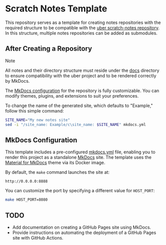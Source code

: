# Scratch Notes Template

This repository serves as a template for creating notes repositories with the required structure to be compatible with
the [uber scratch-notes repository](https://github.com/jcabrerizo/scratch-notes). In this structure, multiple notes
repositories can be added as submodules.

## After Creating a Repository

> [!NOTE]  
> All notes and their directory structure must reside under the [docs](./docs/) directory to ensure compatibility with
> the uber project and to be rendered correctly by MkDocs.

The [MkDocs configuration](./mkdocs.yml) for the repository is fully customizable. You can modify themes, plugins, and
extensions to suit your preferences.

To change the name of the generated site, which defaults to "Example," follow this simple command:

```bash
SITE_NAME="My new notes site"
sed -i "/site_name: Example/c\site_name: $SITE_NAME" mkdocs.yml
```

## MkDocs Configuration

This template includes a pre-configured [mkdocs.yml](./mkdocs.yml) file, enabling you to render this project as a
standalone [MkDocs](https://www.mkdocs.org/) site. The template uses
the [Material for MkDocs](https://squidfunk.github.io/mkdocs-material/) theme via its Docker image.

By default, the `make` command launches the site at:

```
http://0.0.0.0:8888
```

You can customize the port by specifying a different value for `HOST_PORT`:

```bash
make HOST_PORT=8080
```

## TODO

- Add documentation on creating a GitHub Pages site using MkDocs.
- Provide instructions on automating the deployment of a GitHub Pages site with GitHub Actions.

